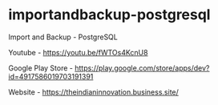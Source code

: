 # importandbackup-postgresql
Import and Backup - PostgreSQL

Youtube - https://youtu.be/fWTOs4KcnU8

Google Play Store - https://play.google.com/store/apps/dev?id=4917586019703191391

Website - https://theindianinnovation.business.site/
